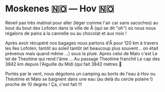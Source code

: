 # Moskenes :norway: — Hov :norway:

<!-- 122km / 1134m+ / 1124m- -->

Réveil pas très matinal pour aller (léger comme l'air car sans sacoches) au bout du bout des Lofoten dans la ville de Å (qui se dit "oh") où nous nous régalons de pains à la cannelle ou au chocolat et aux noix ! 

Après avoir récupéré nos bagages nous partons d'Å pour 120 km à travers les îles Lofoten, tantôt au soleil tantôt (et beaucoup plus souvent... on était prévenus mais quand même ...) sous la pluie. Apres celui de Malo c'est Le tel de Theotime qui rend l'âme ... Au passage Theotime franchit Le cap des 3842 km depuis l'Aiguille du Midi (qui fait 3842 mètres 🙂

Portés par le vent, nous dégotons un camping au borts de l'eau à Hov ou Théotime et Malo se baignent dans une eau (au delà du cercle polaire !) proche de 10 degrés ! Ça, c'est fait !!!

